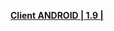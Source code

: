 **[Client ANDROID | 1.9 |  ](https://bh3rd-app.oss-cn-shanghai.aliyuncs.com/public/Android/20171123-android_versions_v1_9_resurrection_of_the_sacramental_guofu.apk)**
